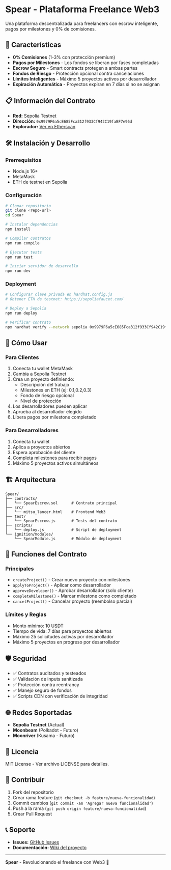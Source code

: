 # Spear - Plataforma Freelance Web3

Una plataforma descentralizada para freelancers con escrow inteligente, pagos por milestones y 0% de comisiones.

## 🚀 Características

- **0% Comisiones** (1-3% con protección premium)
- **Pagos por Milestones** - Los fondos se liberan por fases completadas
- **Escrow Seguro** - Smart contracts protegen a ambas partes
- **Fondos de Riesgo** - Protección opcional contra cancelaciones
- **Límites Inteligentes** - Máximo 5 proyectos activos por desarrollador
- **Expiración Automática** - Proyectos expiran en 7 días si no se asignan

## 📋 Información del Contrato

- **Red:** Sepolia Testnet
- **Dirección:** `0x9979F6a5cE685Fca312f933Cf942C19faBF7e96d`
- **Explorador:** [Ver en Etherscan](https://sepolia.etherscan.io/address/0x9979F6a5cE685Fca312f933Cf942C19faBF7e96d)

## 🛠️ Instalación y Desarrollo

### Prerrequisitos
- Node.js 16+
- MetaMask
- ETH de testnet en Sepolia

### Configuración
```bash
# Clonar repositorio
git clone <repo-url>
cd Spear

# Instalar dependencias
npm install

# Compilar contratos
npm run compile

# Ejecutar tests
npm run test

# Iniciar servidor de desarrollo
npm run dev
```

### Deployment
```bash
# Configurar clave privada en hardhat.config.js
# Obtener ETH de testnet: https://sepoliafaucet.com/

# Deploy a Sepolia
npm run deploy

# Verificar contrato
npx hardhat verify --network sepolia 0x9979F6a5cE685Fca312f933Cf942C19faBF7e96d
```

## 📖 Cómo Usar

### Para Clientes
1. Conecta tu wallet MetaMask
2. Cambia a Sepolia Testnet
3. Crea un proyecto definiendo:
   - Descripción del trabajo
   - Milestones en ETH (ej: 0.1,0.2,0.3)
   - Fondo de riesgo opcional
   - Nivel de protección
4. Los desarrolladores pueden aplicar
5. Aprueba al desarrollador elegido
6. Libera pagos por milestone completado

### Para Desarrolladores
1. Conecta tu wallet
2. Aplica a proyectos abiertos
3. Espera aprobación del cliente
4. Completa milestones para recibir pagos
5. Máximo 5 proyectos activos simultáneos

## 🏗️ Arquitectura

```
Spear/
├── contracts/
│   └── SpearEscrow.sol      # Contrato principal
├── src/
│   └── mitsu_lancer.html    # Frontend Web3
├── test/
│   └── SpearEscrow.js       # Tests del contrato
├── scripts/
│   └── deploy.js            # Script de deployment
└── ignition/modules/
    └── SpearModule.js       # Módulo de deployment
```

## 🔧 Funciones del Contrato

### Principales
- `createProject()` - Crear nuevo proyecto con milestones
- `applyToProject()` - Aplicar como desarrollador
- `approveDeveloper()` - Aprobar desarrollador (solo cliente)
- `completeMilestone()` - Marcar milestone como completado
- `cancelProject()` - Cancelar proyecto (reembolso parcial)

### Límites y Reglas
- Monto mínimo: 10 USDT
- Tiempo de vida: 7 días para proyectos abiertos
- Máximo 25 solicitudes activas por desarrollador
- Máximo 5 proyectos en progreso por desarrollador

## 🛡️ Seguridad

- ✅ Contratos auditados y testeados
- ✅ Validación de inputs sanitizada
- ✅ Protección contra reentrancy
- ✅ Manejo seguro de fondos
- ✅ Scripts CDN con verificación de integridad

## 🌐 Redes Soportadas

- **Sepolia Testnet** (Actual)
- **Moonbeam** (Polkadot - Futuro)
- **Moonriver** (Kusama - Futuro)

## 📄 Licencia

MIT License - Ver archivo LICENSE para detalles.

## 🤝 Contribuir

1. Fork del repositorio
2. Crear rama feature (`git checkout -b feature/nueva-funcionalidad`)
3. Commit cambios (`git commit -am 'Agregar nueva funcionalidad'`)
4. Push a la rama (`git push origin feature/nueva-funcionalidad`)
5. Crear Pull Request

## 📞 Soporte

- **Issues:** [GitHub Issues](https://github.com/tu-usuario/spear/issues)
- **Documentación:** [Wiki del proyecto](https://github.com/tu-usuario/spear/wiki)

---

**Spear** - Revolucionando el freelance con Web3 🚀